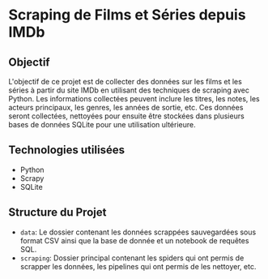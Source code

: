 # Scraping de Films et Séries depuis IMDb

## Objectif

L'objectif de ce projet est de collecter des données sur les films et les séries à partir du site IMDb en utilisant des techniques de scraping avec Python. Les informations collectées peuvent inclure les titres, les notes, les acteurs principaux, les genres, les années de sortie, etc. Ces données seront collectées, nettoyées pour ensuite être stockées dans plusieurs bases de données SQLite pour une utilisation ultérieure.

## Technologies utilisées

- Python
- Scrapy
- SQLite

## Structure du Projet

- `data`: Le dossier contenant les données scrappées sauvegardées sous format CSV ainsi que la base de donnée et un notebook de requêtes SQL.
- `scraping`: Dossier principal contenant les spiders qui ont permis de scrapper les données, les pipelines qui ont permis de les nettoyer, etc.